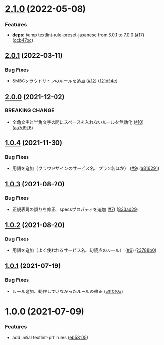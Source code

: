 # [2.1.0](https://github.com/bengo4/textlint-rule-preset-bengo4/compare/v2.0.1...v2.1.0) (2022-05-08)


### Features

* **deps:** bump textlint-rule-preset-japanese from 6.0.1 to 7.0.0 ([#17](https://github.com/bengo4/textlint-rule-preset-bengo4/issues/17)) ([ccb47bc](https://github.com/bengo4/textlint-rule-preset-bengo4/commit/ccb47bc58dcf185ad711812e7af3fa39343badd3))

## [2.0.1](https://github.com/bengo4/textlint-rule-preset-bengo4/compare/v2.0.0...v2.0.1) (2022-03-11)


### Bug Fixes

* SMBCクラウドサインのルールを追加 ([#12](https://github.com/bengo4/textlint-rule-preset-bengo4/issues/12)) ([121d94e](https://github.com/bengo4/textlint-rule-preset-bengo4/commit/121d94e523e74f793ef8cf4d638fc3afc40e602e))

## [2.0.0](https://github.com/bengo4/textlint-rule-preset-bengo4/compare/v1.0.4...v2.0.0) (2021-12-02)


### BREAKING CHANGE

* 全角文字と半角文字の間にスペースを入れないルールを無効化 ([#10](https://github.com/bengo4/textlint-rule-preset-bengo4/issues/10)) ([aa7d926](https://github.com/bengo4/textlint-rule-preset-bengo4/commit/aa7d926d5574d3f47c6f4989a56ee28c8c062cf5))

## [1.0.4](https://github.com/bengo4/textlint-rule-preset-bengo4/compare/v1.0.3...v1.0.4) (2021-11-30)


### Bug Fixes

* 用語を追加（クラウドサインのサービス名、プラン名ほか） ([#9](https://github.com/bengo4/textlint-rule-preset-bengo4/issues/9)) ([a816291](https://github.com/bengo4/textlint-rule-preset-bengo4/commit/a816291a6358d9c62d368f8020b02afafe05b031))

## [1.0.3](https://github.com/bengo4/textlint-rule-preset-bengo4/compare/v1.0.2...v1.0.3) (2021-08-20)


### Bug Fixes

* 正規表現の誤りを修正、specsプロパティを追加 ([#7](https://github.com/bengo4/textlint-rule-preset-bengo4/issues/7)) ([833ad29](https://github.com/bengo4/textlint-rule-preset-bengo4/commit/833ad2930ccbf6797312eef7d06ed2b9b779c344))

## [1.0.2](https://github.com/bengo4/textlint-rule-preset-bengo4/compare/v1.0.1...v1.0.2) (2021-08-20)


### Bug Fixes

* 用語を追加（よく使われるサービス名、句読点のルール） ([#6](https://github.com/bengo4/textlint-rule-preset-bengo4/issues/6)) ([23788b0](https://github.com/bengo4/textlint-rule-preset-bengo4/commit/23788b07a7347f5c2b4a8ccf6237ff19697d9d80))

## [1.0.1](https://github.com/bengo4/textlint-rule-preset-bengo4/compare/v1.0.0...v1.0.1) (2021-07-19)


### Bug Fixes

* ルール追加、動作していなかったルールの修正 ([c8f0f0a](https://github.com/bengo4/textlint-rule-preset-bengo4/commit/c8f0f0aa5e52f326c68591649586857b7a8a9c67))

# 1.0.0 (2021-07-09)


### Features

* add initial textlint-prh rules ([eb58105](https://github.com/bengo4/textlint-rule-preset-bengo4/commit/eb5810525ab002bead9c133567868d097c110830))
